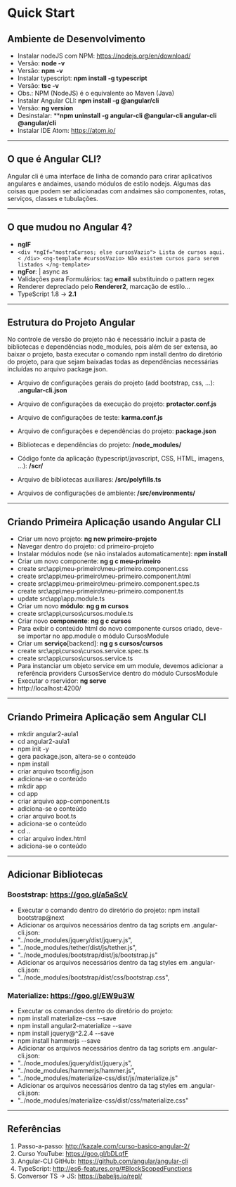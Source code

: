 # Quick Start

## Ambiente de Desenvolvimento
- Instalar nodeJS com NPM: https://nodejs.org/en/download/
 - Versão: **node -v** 
 - Versão: **npm  -v**
- Instalar typescript: **npm install -g typescript**
 - Versão: **tsc -v**
 - Obs.: NPM (NodeJS) é o equivalente ao Maven (Java)
- Instalar Angular CLI: **npm install -g @angular/cli**
 - Versão: **ng version**
 - Desinstalar: ****npm uninstall -g angular-cli @angular-cli angular-cli @angular/cli**
- Instalar IDE Atom: https://atom.io/

----------
## O que é Angular CLI?
Angular cli é uma interface de linha de comando para crirar aplicativos angulares e andaimes, usando módulos de estilo nodejs. Algumas das coisas que podem ser adicionadas com andaimes são componentes, rotas, serviços, classes e tubulações.

----------

## O que mudou no Angular 4?
- **ngIF**
 - `<div *ngIf="mostraCursos; else cursosVazio">
	 Lista de cursos aqui.
	< /div>
<ng-template #cursosVazio>
     Não existem cursos para serem listados
	</ng-template>`
- **ngFor**: | async as
- Validações para Formulários: tag **email** substituindo o pattern regex
- Renderer depreciado pelo **Renderer2**, marcação de estilo…
- TypeScript 1.8 -> **2.1**


----------
## Estrutura do Projeto Angular
No controle de versão do projeto não é necessário incluir a pasta de bibliotecas e dependências node_modules, pois além de ser 
extensa, ao baixar o projeto, basta executar o comando npm install dentro do diretório do projeto, para que sejam baixadas todas as 
dependências necessárias incluídas no arquivo package.json.

- Arquivo de configurações gerais do projeto (add bootstrap, css, ...): **.angular-cli.json**
- Arquivo de configurações da execução do projeto: **protactor.conf.js**
- Arquivo de configurações de teste: **karma.conf.js**
- Arquivo de configurações e dependências do projeto: **package.json**

- Bibliotecas e dependências do projeto: **/node_modules/**

- Código fonte da aplicação (typescript/javascript, CSS, HTML, imagens, ...): **/scr/**
- Arquivo de bibliotecas auxiliares: **/src/polyfills.ts**
- Arquivos de configurações de ambiente: **/src/environments/**


----------
## Criando Primeira Aplicação usando Angular CLI
- Criar um novo projeto: **ng new primeiro-projeto**
 - Navegar dentro do projeto: cd primeiro-projeto
 - Instalar módulos node (se não instalados automaticamente): **npm install**
- Criar um novo componente: **ng g c meu-primeiro**
 - create src\app\meu-primeiro\meu-primeiro.component.css
 - create src\app\meu-primeiro\meu-primeiro.component.html
 - create src\app\meu-primeiro\meu-primeiro.component.spec.ts
 - create src\app\meu-primeiro\meu-primeiro.component.ts
 -  update src\app\app.module.ts
- Criar um novo **módulo**: **ng g m cursos**
 - create src\app\cursos\cursos.module.ts
- Criar novo **componente**: **ng g c cursos**
- Para exibir o conteúdo html do novo componente cursos criado, deve-se importar no app.module o módulo CursosModule
- Criar um **serviço**[backend]: **ng g s cursos/cursos**
 - create src\app\cursos\cursos.service.spec.ts
 - create src\app\cursos\cursos.service.ts
 - Para instanciar um objeto service em um module, devemos adicionar a referência providers CursosService dentro do módulo CursosModule
- Executar o rservidor: **ng serve**
 - http://localhost:4200/


----------
## Criando Primeira Aplicação sem Angular CLI
- mkdir angular2-aula1
- cd angular2-aula1
- npm init -y
 - gera package.json, altera-se o conteúdo
- npm install
- criar arquivo tsconfig.json
 - adiciona-se o conteúdo
- mkdir app
- cd app
- criar arquivo app-component.ts
 - adiciona-se o conteúdo
- criar arquivo boot.ts
 - adiciona-se o conteúdo
- cd ..
- criar arquivo index.html
 - adiciona-se o conteúdo


----------
## Adicionar Bibliotecas
### Booststrap: https://goo.gl/a5aScV
- Executar o comando dentro do diretório do projeto: npm install bootstrap@next
- Adicionar os arquivos necessários dentro da tag scripts em .angular-cli.json:
 - "../node_modules/jquery/dist/jquery.js",
 - "../node_modules/tether/dist/js/tether.js",
 - "../node_modules/bootstrap/dist/js/bootstrap.js"
- Adicionar os arquivos necessários dentro da tag styles em .angular-cli.json:
 - "../node_modules/bootstrap/dist/css/bootstrap.css",

### Materialize: https://goo.gl/EW9u3W
- Executar os comandos dentro do diretório do projeto:
 - npm install materialize-css --save
 - npm install angular2-materialize --save	
 - npm install jquery@^2.2.4 --save
 - npm install hammerjs --save
- Adicionar os arquivos necessários dentro da tag scripts em .angular-cli.json:
 - "../node_modules/jquery/dist/jquery.js",
 - "../node_modules/hammerjs/hammer.js",
 - "../node_modules/materialize-css/dist/js/materialize.js"
- Adicionar os arquivos necessários dentro da tag styles em .angular-cli.json:
 - "../node_modules/materialize-css/dist/css/materialize.css"


----------
## Referências

 1. Passo-a-passo: http://kazale.com/curso-basico-angular-2/
 2. Curso YouTube: https://goo.gl/bDLqfF
 3. Angular-CLI GitHub: https://github.com/angular/angular-cli
 4. TypeScript: http://es6-features.org/#BlockScopedFunctions
 5. Conversor TS -> JS: https://babeljs.io/repl/
